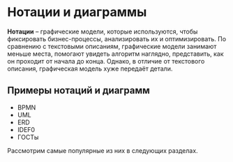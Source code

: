 # Нотации и диаграммы

**Нотации** – графические модели, которые используются, чтобы фиксировать бизнес-процессы, анализировать их и оптимизировать. По сравнению с текстовыми описаниям, графические модели занимают меньше места, помогают увидеть алгоритм наглядно, представить, как он проходит от начала до конца. Однако, в отличие от текстового описания, графическая модель хуже передаёт детали.

## Примеры нотаций и диаграмм

* BPMN
* UML
* ERD
* IDEF0
* ГОСТы

Рассмотрим самые популярные из них в следующих разделах.
